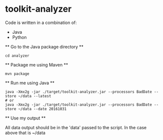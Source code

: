 toolkit-analyzer
=================

Code is written in a combination of:
 - Java
 - Python

 ** Go to the Java package directory **

    cd analyzer

 ** Package me using Maven **

    mvn package

** Run me using Java **

    java -Xmx2g -jar ./target/toolkit-analyzer.jar --processors BadDate --store ~/data --latest
    # or
    java -Xmx2g -jar ./target/toolkit-analyzer.jar --processors BadDate --store ~/data --date 20161031

** Use my output **

All data output should be in the 'data' passed to the script. In the case above that is ~/data